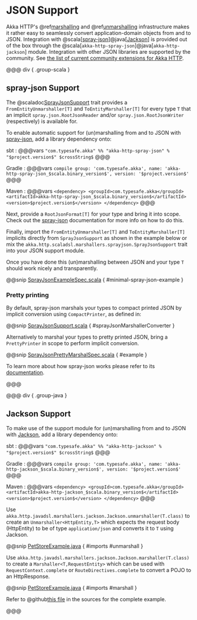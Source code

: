 # JSON Support

Akka HTTP's @ref[marshalling](marshalling.md) and @ref[unmarshalling](unmarshalling.md) infrastructure makes it rather easy to seamlessly convert application-domain objects from and to JSON.
Integration with @scala[[spray-json]]@java[[Jackson]] is provided out of the box through the @scala[`akka-http-spray-json`]@java[`akka-http-jackson`] module.
Integration with other JSON libraries are supported by the community.
See [the list of current community extensions for Akka HTTP](https://index.scala-lang.org/search?topics=akka-http&topics=json).

@@@ div { .group-scala }

## spray-json Support

The @scaladoc[SprayJsonSupport](akka.http.scaladsl.marshallers.sprayjson.SprayJsonSupport) trait provides a `FromEntityUnmarshaller[T]` and `ToEntityMarshaller[T]` for every type `T`
that an implicit `spray.json.RootJsonReader` and/or `spray.json.RootJsonWriter` (respectively) is available for.

To enable automatic support for (un)marshalling from and to JSON with [spray-json], add a library dependency onto:

sbt
:   @@@vars
    ```
    "com.typesafe.akka" %% "akka-http-spray-json" % "$project.version$" $crossString$
    ```
    @@@

Gradle
:   @@@vars
    ```
    compile group: 'com.typesafe.akka', name: 'akka-http-spray-json_$scala.binary_version$', version: '$project.version$'
    ```
    @@@

Maven
:   @@@vars
    ```
    <dependency>
      <groupId>com.typesafe.akka</groupId>
      <artifactId>akka-http-spray-json_$scala.binary_version$</artifactId>
      <version>$project.version$</version>
    </dependency>
    ```
    @@@

Next, provide a `RootJsonFormat[T]` for your type and bring it into scope. Check out the [spray-json] documentation for more info on how to do this.

Finally, import the `FromEntityUnmarshaller[T]` and `ToEntityMarshaller[T]` implicits directly from `SprayJsonSupport` as shown in the example below or mix the `akka.http.scaladsl.marshallers.sprayjson.SprayJsonSupport` trait into your JSON support module.

Once you have done this (un)marshalling between JSON and your type `T` should work nicely and transparently.

@@snip [SprayJsonExampleSpec.scala](../../../../../test/scala/docs/http/scaladsl/SprayJsonExampleSpec.scala) { #minimal-spray-json-example }

### Pretty printing

By default, spray-json marshals your types to compact printed JSON by implicit conversion using `CompactPrinter`, as defined in:

@@snip [SprayJsonSupport.scala](../../../../../../../akka-http-marshallers-scala/akka-http-spray-json/src/main/scala/akka/http/scaladsl/marshallers/sprayjson/SprayJsonSupport.scala) { #sprayJsonMarshallerConverter }

Alternatively to marshal your types to pretty printed JSON, bring a `PrettyPrinter` in scope to perform implicit conversion.

@@snip [SprayJsonPrettyMarshalSpec.scala](../../../../../test/scala/docs/http/scaladsl/SprayJsonPrettyMarshalSpec.scala) { #example }

To learn more about how spray-json works please refer to its [documentation][spray-json].

@@@

@@@ div { .group-java }

<a id="json-jackson-support-java"></a>
## Jackson Support

To make use of the support module for (un)marshalling from and to JSON with [Jackson], add a library dependency onto:

sbt
:   @@@vars
    ```
    "com.typesafe.akka" %% "akka-http-jackson" % "$project.version$" $crossString$
    ```
    @@@

Gradle
:   @@@vars
    ```
    compile group: 'com.typesafe.akka', name: 'akka-http-jackson_$scala.binary_version$', version: '$project.version$'
    ```
    @@@

Maven
:   @@@vars
    ```
    <dependency>
      <groupId>com.typesafe.akka</groupId>
      <artifactId>akka-http-jackson_$scala.binary_version$</artifactId>
      <version>$project.version$</version>
    </dependency>
    ```
    @@@

Use `akka.http.javadsl.marshallers.jackson.Jackson.unmarshaller(T.class)` to create an `Unmarshaller<HttpEntity,T>` which expects the request
body (HttpEntity) to be of type `application/json` and converts it to `T` using Jackson.

@@snip [PetStoreExample.java](../../../../../../../akka-http-tests/src/main/java/akka/http/javadsl/server/examples/petstore/PetStoreExample.java) { #imports #unmarshall }

Use `akka.http.javadsl.marshallers.jackson.Jackson.marshaller(T.class)` to create a `Marshaller<T,RequestEntity>` which can be used with
`RequestContext.complete` or `RouteDirectives.complete` to convert a POJO to an HttpResponse.

@@snip [PetStoreExample.java](../../../../../../../akka-http-tests/src/main/java/akka/http/javadsl/server/examples/petstore/PetStoreExample.java) { #imports #marshall }

Refer to @github[this file](/akka-http-tests/src/main/java/akka/http/javadsl/server/examples/petstore/PetStoreExample.java) in the sources for the complete example.

@@@

[spray-json]: https://github.com/spray/spray-json
[jackson]: https://github.com/FasterXML/jackson
